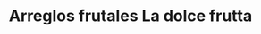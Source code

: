 ---
title: "Arreglos frutales La dolce frutta"
url: /quito/arreglos-frutales-la-dolce-frutta/
shop: Allgemein
---
